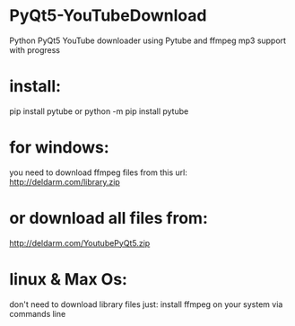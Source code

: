# PyQt5-YouTubeDownload
Python PyQt5 YouTube downloader using Pytube and ffmpeg mp3 support with progress


# install:
pip install pytube
or
python -m pip install pytube
# for windows:
you need to download ffmpeg files from this url:
http://deldarm.com/library.zip
# or download all files from:
http://deldarm.com/YoutubePyQt5.zip
# linux & Max Os:
don't need to download library files just:
install ffmpeg on your system via commands line



